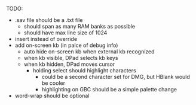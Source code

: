 TODO:

- .sav file should be a .txt file
  - should span as many RAM banks as possible
  - should have max line size of 1024
- insert instead of override
- add on-screen kb (in palce of debug info)
  - auto hide on-screen kb when external kb recognized
  - when kb visible, DPad selects kb keys
  - when kb hidden, DPad moves cursor
    - holding select should highlight characters
      - could be a second character set for DMG, but HBlank would be cooler
      - highlighting on GBC should be a simple palette change
- word-wrap should be optional